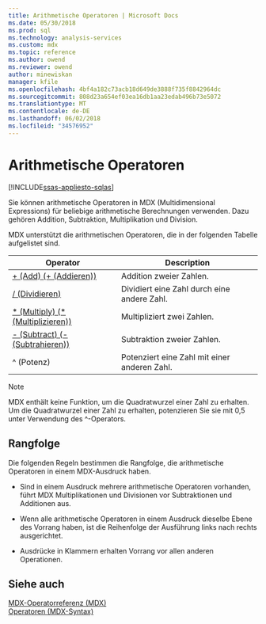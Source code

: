 ```yaml
---
title: Arithmetische Operatoren | Microsoft Docs
ms.date: 05/30/2018
ms.prod: sql
ms.technology: analysis-services
ms.custom: mdx
ms.topic: reference
ms.author: owend
ms.reviewer: owend
author: minewiskan
manager: kfile
ms.openlocfilehash: 4bf4a182c73acb18d649de3888f735f8842964dc
ms.sourcegitcommit: 808d23a654ef03ea16db1aa23edab496b73e5072
ms.translationtype: MT
ms.contentlocale: de-DE
ms.lasthandoff: 06/02/2018
ms.locfileid: "34576952"
---
```

# <a name="arithmetic-operators"></a>Arithmetische Operatoren
[!INCLUDE[ssas-appliesto-sqlas](../includes/ssas-appliesto-sqlas.md)]

  Sie können arithmetische Operatoren in MDX (Multidimensional Expressions) für beliebige arithmetische Berechnungen verwenden. Dazu gehören Addition, Subtraktion, Multiplikation und Division.  
  
 MDX unterstützt die arithmetischen Operatoren, die in der folgenden Tabelle aufgelistet sind.  
  
|Operator|Description|  
|--------------|-----------------|  
|[+ (Add) (+ (Addieren))](../mdx/add-mdx.md)|Addition zweier Zahlen.|  
|[/ (Dividieren)](../mdx/divide-mdx-operator-reference.md)|Dividiert eine Zahl durch eine andere Zahl.|  
|[* (Multiply) (* (Multiplizieren))](../mdx/multiply-mdx.md)|Multipliziert zwei Zahlen.|  
|[- (Subtract) (- (Subtrahieren))](../mdx/subtract-mdx.md)|Subtraktion zweier Zahlen.|  
|^ (Potenz) |Potenziert eine Zahl mit einer anderen Zahl.|  
  
> [!NOTE]  
>  MDX enthält keine Funktion, um die Quadratwurzel einer Zahl zu erhalten. Um die Quadratwurzel einer Zahl zu erhalten, potenzieren Sie sie mit 0,5 unter Verwendung des ^-Operators.  
  
## <a name="order-of-precedence"></a>Rangfolge  
 Die folgenden Regeln bestimmen die Rangfolge, die arithmetische Operatoren in einem MDX-Ausdruck haben.  
  
-   Sind in einem Ausdruck mehrere arithmetische Operatoren vorhanden, führt MDX Multiplikationen und Divisionen vor Subtraktionen und Additionen aus.  
  
-   Wenn alle arithmetische Operatoren in einem Ausdruck dieselbe Ebene des Vorrang haben, ist die Reihenfolge der Ausführung links nach rechts ausgerichtet.  
  
-   Ausdrücke in Klammern erhalten Vorrang vor allen anderen Operationen.  
  
## <a name="see-also"></a>Siehe auch  
 [MDX-Operatorreferenz &#40;MDX&#41;](../mdx/mdx-operator-reference-mdx.md)   
 [Operatoren &#40;MDX-Syntax&#41;](../mdx/operators-mdx-syntax.md)  
  
  
